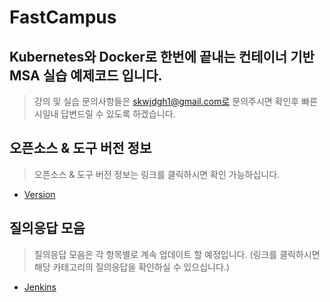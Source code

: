 # FastCampus
## Kubernetes와 Docker로 한번에 끝내는 컨테이너 기반 MSA 실습 예제코드 입니다.
> 강의 및 실습 문의사항들은 skwjdgh1@gmail.com로 문의주시면 확인후 빠른시일내 답변드릴 수 있도록 하겠습니다.

## 오픈소스 & 도구 버전 정보
> 오픈소스 & 도구 버전 정보는 링크를 클릭하시면 확인 가능하십니다.
* [Version](Version.md)

## 질의응답 모음
> 질의응답 모음은 각 항목별로 계속 업데이트 할 예정입니다.
> (링크를 클릭하시면 해당 카테고리의 질의응답을 확인하실 수 있으십니다.)
* [Jenkins](QnA/Jenkins.md)
